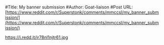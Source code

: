 #Title: My banner submission
#Author: Goat-liaison
#Post URL: [https://www.reddit.com/r/Superstonk/comments/mmccsl/my_banner_submission/](https://www.reddit.com/r/Superstonk/comments/mmccsl/my_banner_submission/)


https://i.redd.it/ir78nl1njtr61.jpg